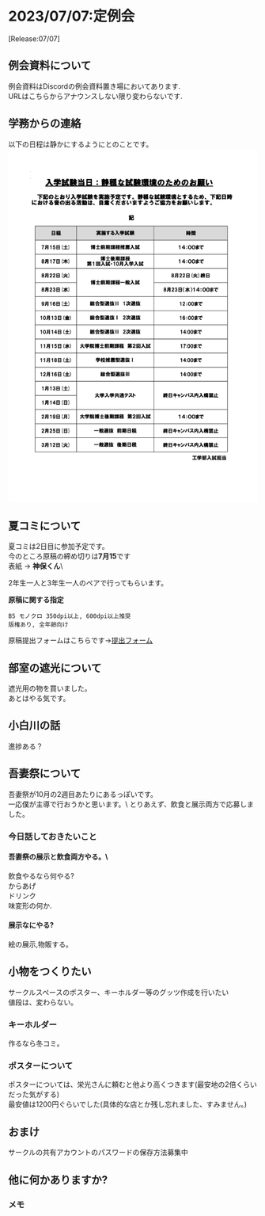# 2023/07/07:定例会
[Release:07/07]

## 例会資料について
例会資料はDiscordの例会資料置き場においてあります.\
URLはこちらからアナウンスしない限り変わらないです.

## 学務からの連絡
以下の日程は静かにするようにとのことです。
![sizukaninittei](busitu-sizukani-nittei.jpg)

## 夏コミについて
夏コミは2日目に参加予定です。\
今のところ原稿の締め切りは**7月15**です\
表紙 -> **神保くん**\

2年生一人と3年生一人のペアで行ってもらいます。

**原稿に関する指定**
```
B5 モノクロ 350dpi以上, 600dpi以上推奨
版権あり, 全年齢向け
```
原稿提出フォームはこちらです->[提出フォーム](https://forms.gle/jCfovFiboK3BQEe89)

## 部室の遮光について
遮光用の物を買いました。\
あとはやる気です。

## 小白川の話
進捗ある？


## 吾妻祭について
吾妻祭が10月の2週目あたりにあるっぽいです。\
一応僕が主導で行おうかと思います。\\
とりあえず、飲食と展示両方で応募しました。

### 今日話しておきたいこと
#### 吾妻祭の展示と飲食両方やる。\
飲食やるなら何やる?\
からあげ\
ドリンク\
味変形の何か.

#### 展示なにやる?
絵の展示,物販する。

## 小物をつくりたい
サークルスペースのポスター、キーホルダー等のグッツ作成を行いたい\
値段は、変わらない。
### キーホルダー
作るなら冬コミ。
### ポスターについて
ポスターについては、栄光さんに頼むと他より高くつきます(最安地の2倍くらいだった気がする)\
最安値は1200円ぐらいでした(具体的な店とか残し忘れました、すみません。)

## おまけ
サークルの共有アカウントのパスワードの保存方法募集中

## 他に何かありますか?

### メモ
